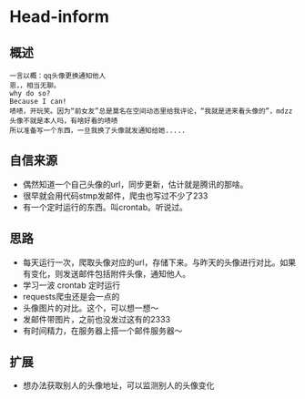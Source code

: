 # Head-inform

## 概述
```
一言以概：qq头像更换通知他人
恩，，相当无聊。
why do so?
Because I can!
啧啧，开玩笑。因为“前女友”总是莫名在空间动态里给我评论，“我就是进来看头像的”，mdzz
头像不就是本人吗，有啥好看的啧啧
所以准备写一个东西，一旦我换了头像就发通知给她.....
```
## 自信来源
- 偶然知道一个自己头像的url，同步更新，估计就是腾讯的那啥。
- 很早就会用代码stmp发邮件，爬虫也写过不少了233
- 有一个定时运行的东西。叫crontab。听说过。

## 思路
- 每天运行一次，爬取头像对应的url，存储下来。与昨天的头像进行对比。如果有变化，则发送邮件包括附件头像，通知他人。
- 学习一波 crontab 定时运行
- requests爬虫还是会一点的
- 头像图片的对比。这个，可以想一想～
- 发邮件带图片，之前也没发过这有的2333
- 有时间精力，在服务器上搭一个邮件服务器～

## 扩展
- 想办法获取别人的头像地址，可以监测别人的头像变化


